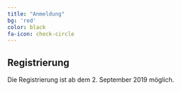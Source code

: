 ```yaml
---
title: "Anmeldung"
bg: 'red'
color: black
fa-icon: check-circle
---
```


## Registrierung

Die Registrierung ist ab dem 2. September 2019 möglich.
